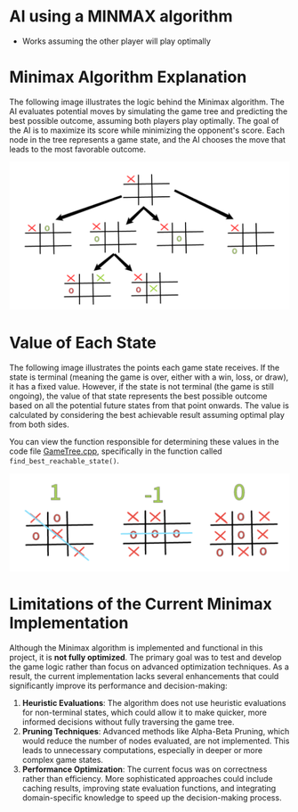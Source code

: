 # AI using a MINMAX algorithm

-   Works assuming the other player will play optimally

# Minimax Algorithm Explanation

The following image illustrates the logic behind the Minimax algorithm. The AI evaluates potential moves by simulating the game tree and predicting the best possible outcome, assuming both players play optimally. The goal of the AI is to maximize its score while minimizing the opponent's score. Each node in the tree represents a game state, and the AI chooses the move that leads to the most favorable outcome.

![Minimax Algorithm Explanation](assets/Drawing.png)

# Value of Each State

The following image illustrates the points each game state receives. If the state is terminal (meaning the game is over, either with a win, loss, or draw), it has a fixed value. However, if the state is not terminal (the game is still ongoing), the value of that state represents the best possible outcome based on all the potential future states from that point onwards. The value is calculated by considering the best achievable result assuming optimal play from both sides.

You can view the function responsible for determining these values in the code file [GameTree.cpp](GameTree.cpp), specifically in the function called `find_best_reachable_state()`.

![Value of Terminal States](assets/points.png)


# Limitations of the Current Minimax Implementation

Although the Minimax algorithm is implemented and functional in this project, it is **not fully optimized**. The primary goal was to test and develop the game logic rather than focus on advanced optimization techniques. As a result, the current implementation lacks several enhancements that could significantly improve its performance and decision-making:

1. **Heuristic Evaluations**: The algorithm does not use heuristic evaluations for non-terminal states, which could allow it to make quicker, more informed decisions without fully traversing the game tree.
2. **Pruning Techniques**: Advanced methods like Alpha-Beta Pruning, which would reduce the number of nodes evaluated, are not implemented. This leads to unnecessary computations, especially in deeper or more complex game states.
3. **Performance Optimization**: The current focus was on correctness rather than efficiency. More sophisticated approaches could include caching results, improving state evaluation functions, and integrating domain-specific knowledge to speed up the decision-making process.

